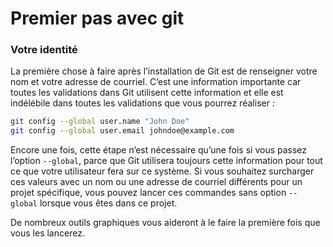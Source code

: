 # Premier pas avec git

### **Votre identité**

La première chose à faire après l’installation de Git est de renseigner votre nom et votre adresse de courriel. C’est une information importante car toutes les validations dans Git utilisent cette information et elle est indélébile dans toutes les validations que vous pourrez réaliser :

```bash
git config --global user.name "John Doe"
git config --global user.email johndoe@example.com
```

Encore une fois, cette étape n’est nécessaire qu’une fois si vous passez l’option `--global`, parce que Git utilisera toujours cette information pour tout ce que votre utilisateur fera sur ce système. Si vous souhaitez surcharger ces valeurs avec un nom ou une adresse de courriel différents pour un projet spécifique, vous pouvez lancer ces commandes sans option `--global` lorsque vous êtes dans ce projet.

De nombreux outils graphiques vous aideront à le faire la première fois que vous les lancerez.